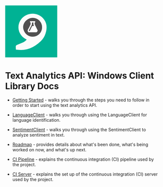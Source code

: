 ![Text Analytics](Images/TextAnalytics.png)

# Text Analytics API: Windows Client Library Docs

* [Getting Started](getting-started.md) - walks you through the steps you need to follow in order to start using the text analytics API.

* [LanguageClient](language-client.md) - walks you through using the LanguageClient for language identification.

* [SentimentClient](sentiment-client.md) - walks you through using the SentimentClient to analyze sentiment in text.

* [Roadmap](https://trello.com/b/HJOR3GnH/cognitive-textanalytics-windows) - provides details about what's been done, what's being worked on now, and what's up next.

* [CI Pipeline](ci-pipeline.md) - explains the continuous integration (CI) pipeline used by the project.

* [CI Server](ci-server.md) - explains the set up of the continuous integration (CI) server used by the project.
